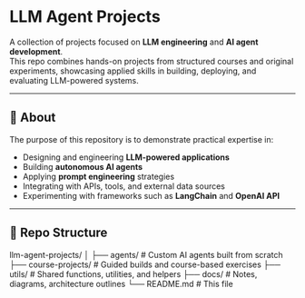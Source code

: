 # LLM Agent Projects

A collection of projects focused on **LLM engineering** and **AI agent development**.  
This repo combines hands-on projects from structured courses and original experiments, showcasing applied skills in building, deploying, and evaluating LLM-powered systems.

---

## 🔹 About
The purpose of this repository is to demonstrate practical expertise in:
- Designing and engineering **LLM-powered applications**
- Building **autonomous AI agents**
- Applying **prompt engineering** strategies
- Integrating with APIs, tools, and external data sources
- Experimenting with frameworks such as **LangChain** and **OpenAI API**

---

## 🔹 Repo Structure
llm-agent-projects/
│
├── agents/ # Custom AI agents built from scratch
├── course-projects/ # Guided builds and course-based exercises
├── utils/ # Shared functions, utilities, and helpers
├── docs/ # Notes, diagrams, architecture outlines
└── README.md # This file